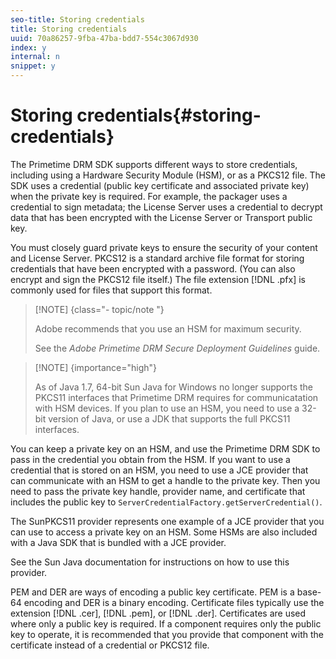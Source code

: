 ```yaml
---
seo-title: Storing credentials
title: Storing credentials
uuid: 70a86257-9fba-47ba-bdd7-554c3067d930
index: y
internal: n
snippet: y
---
```


# Storing credentials{#storing-credentials}

The Primetime DRM SDK supports different ways to store credentials, including using a Hardware Security Module (HSM), or as a PKCS12 file. The SDK uses a credential (public key certificate and associated private key) when the private key is required. For example, the packager uses a credential to sign metadata; the License Server uses a credential to decrypt data that has been encrypted with the License Server or Transport public key.

You must closely guard private keys to ensure the security of your content and License Server. PKCS12 is a standard archive file format for storing credentials that have been encrypted with a password. (You can also encrypt and sign the PKCS12 file itself.) The file extension [!DNL .pfx] is commonly used for files that support this format. 

>[!NOTE] {class="- topic/note "}
>
>Adobe recommends that you use an HSM for maximum security. 
>
>See the *Adobe Primetime DRM Secure Deployment Guidelines* guide.

>[!NOTE] {importance="high"}
>
>As of Java 1.7, 64-bit Sun Java for Windows no longer supports the PKCS11 interfaces that Primetime DRM requires for communicatation with HSM devices. If you plan to use an HSM, you need to use a 32-bit version of Java, or use a JDK that supports the full PKCS11 interfaces.

You can keep a private key on an HSM, and use the Primetime DRM SDK to pass in the credential you obtain from the HSM. If you want to use a credential that is stored on an HSM, you need to use a JCE provider that can communicate with an HSM to get a handle to the private key. Then you need to pass the private key handle, provider name, and certificate that includes the public key to `ServerCredentialFactory.getServerCredential()`.

The SunPKCS11 provider represents one example of a JCE provider that you can use to access a private key on an HSM. Some HSMs are also included with a Java SDK that is bundled with a JCE provider.

See the Sun Java documentation for instructions on how to use this provider.

PEM and DER are ways of encoding a public key certificate. PEM is a base-64 encoding and DER is a binary encoding. Certificate files typically use the extension [!DNL .cer], [!DNL .pem], or [!DNL .der]. Certificates are used where only a public key is required. If a component requires only the public key to operate, it is recommended that you provide that component with the certificate instead of a credential or PKCS12 file. 
